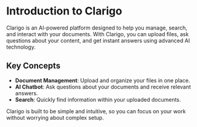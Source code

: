 # Introduction to Clarigo

Clarigo is an AI-powered platform designed to help you manage, search, and interact with your documents. With Clarigo, you can upload files, ask questions about your content, and get instant answers using advanced AI technology.

## Key Concepts

- **Document Management**: Upload and organize your files in one place.
- **AI Chatbot**: Ask questions about your documents and receive relevant answers.
- **Search**: Quickly find information within your uploaded documents.

Clarigo is built to be simple and intuitive, so you can focus on your work without worrying about complex setup.